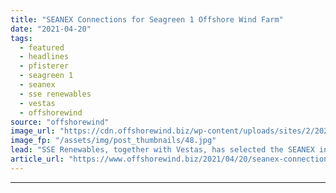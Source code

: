 ```yaml
---
title: "SEANEX Connections for Seagreen 1 Offshore Wind Farm"
date: "2021-04-20"
tags: 
  - featured
  - headlines
  - pfisterer
  - seagreen 1
  - seanex
  - sse renewables
  - vestas
  - offshorewind
source: "offshorewind"
image_url: "https://cdn.offshorewind.biz/wp-content/uploads/sites/2/2021/04/20124504/SEANEX_Pfisterer.jpg"
image_fp: "/assets/img/post_thumbnails/48.jpg"
lead: "SSE Renewables, together with Vestas, has selected the SEANEX inner cone system from Pfisterer"
article_url: "https://www.offshorewind.biz/2021/04/20/seanex-connections-for-seagreen-1-offshore-wind-farm/"
---
```


---
